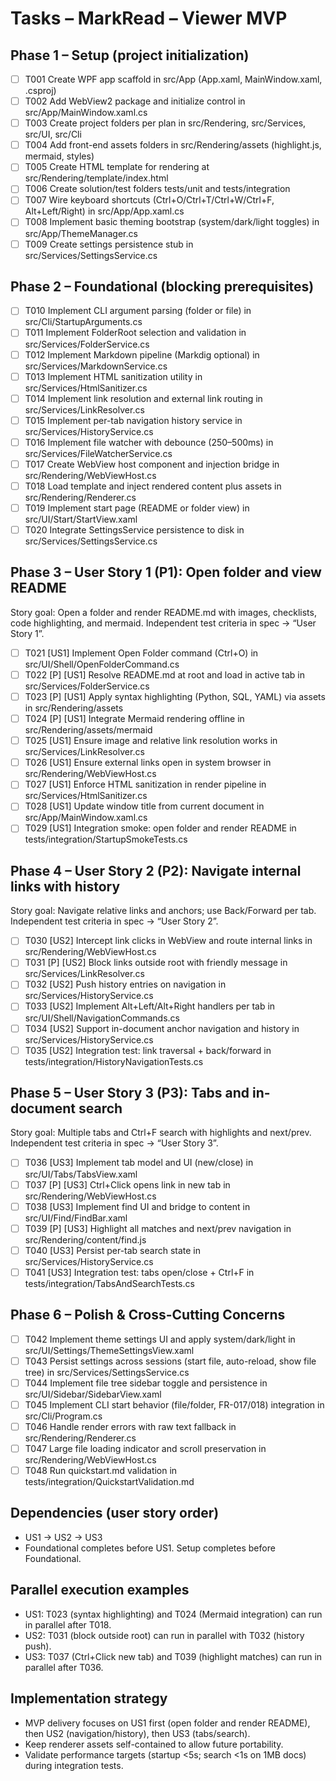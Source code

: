 # Tasks – MarkRead – Viewer MVP

## Phase 1 – Setup (project initialization)

- [ ] T001 Create WPF app scaffold in src/App (App.xaml, MainWindow.xaml, .csproj)
- [ ] T002 Add WebView2 package and initialize control in src/App/MainWindow.xaml.cs
- [ ] T003 Create project folders per plan in src/Rendering, src/Services, src/UI, src/Cli
- [ ] T004 Add front-end assets folders in src/Rendering/assets (highlight.js, mermaid, styles)
- [ ] T005 Create HTML template for rendering at src/Rendering/template/index.html
- [ ] T006 Create solution/test folders tests/unit and tests/integration
- [ ] T007 Wire keyboard shortcuts (Ctrl+O/Ctrl+T/Ctrl+W/Ctrl+F, Alt+Left/Right) in src/App/App.xaml.cs
- [ ] T008 Implement basic theming bootstrap (system/dark/light toggles) in src/App/ThemeManager.cs
- [ ] T009 Create settings persistence stub in src/Services/SettingsService.cs

## Phase 2 – Foundational (blocking prerequisites)

- [ ] T010 Implement CLI argument parsing (folder or file) in src/Cli/StartupArguments.cs
- [ ] T011 Implement FolderRoot selection and validation in src/Services/FolderService.cs
- [ ] T012 Implement Markdown pipeline (Markdig optional) in src/Services/MarkdownService.cs
- [ ] T013 Implement HTML sanitization utility in src/Services/HtmlSanitizer.cs
- [ ] T014 Implement link resolution and external link routing in src/Services/LinkResolver.cs
- [ ] T015 Implement per-tab navigation history service in src/Services/HistoryService.cs
- [ ] T016 Implement file watcher with debounce (250–500ms) in src/Services/FileWatcherService.cs
- [ ] T017 Create WebView host component and injection bridge in src/Rendering/WebViewHost.cs
- [ ] T018 Load template and inject rendered content plus assets in src/Rendering/Renderer.cs
- [ ] T019 Implement start page (README or folder view) in src/UI/Start/StartView.xaml
- [ ] T020 Integrate SettingsService persistence to disk in src/Services/SettingsService.cs

## Phase 3 – User Story 1 (P1): Open folder and view README

Story goal: Open a folder and render README.md with images, checklists, code highlighting, and mermaid. Independent test criteria in spec → “User Story 1”.

- [ ] T021 [US1] Implement Open Folder command (Ctrl+O) in src/UI/Shell/OpenFolderCommand.cs
- [ ] T022 [P] [US1] Resolve README.md at root and load in active tab in src/Services/FolderService.cs
- [ ] T023 [P] [US1] Apply syntax highlighting (Python, SQL, YAML) via assets in src/Rendering/assets
- [ ] T024 [P] [US1] Integrate Mermaid rendering offline in src/Rendering/assets/mermaid
- [ ] T025 [US1] Ensure image and relative link resolution works in src/Services/LinkResolver.cs
- [ ] T026 [US1] Ensure external links open in system browser in src/Rendering/WebViewHost.cs
- [ ] T027 [US1] Enforce HTML sanitization in render pipeline in src/Services/HtmlSanitizer.cs
- [ ] T028 [US1] Update window title from current document in src/App/MainWindow.xaml.cs
- [ ] T029 [US1] Integration smoke: open folder and render README in tests/integration/StartupSmokeTests.cs

## Phase 4 – User Story 2 (P2): Navigate internal links with history

Story goal: Navigate relative links and anchors; use Back/Forward per tab. Independent test criteria in spec → “User Story 2”.

- [ ] T030 [US2] Intercept link clicks in WebView and route internal links in src/Rendering/WebViewHost.cs
- [ ] T031 [P] [US2] Block links outside root with friendly message in src/Services/LinkResolver.cs
- [ ] T032 [US2] Push history entries on navigation in src/Services/HistoryService.cs
- [ ] T033 [US2] Implement Alt+Left/Alt+Right handlers per tab in src/UI/Shell/NavigationCommands.cs
- [ ] T034 [US2] Support in-document anchor navigation and history in src/Services/HistoryService.cs
- [ ] T035 [US2] Integration test: link traversal + back/forward in tests/integration/HistoryNavigationTests.cs

## Phase 5 – User Story 3 (P3): Tabs and in-document search

Story goal: Multiple tabs and Ctrl+F search with highlights and next/prev. Independent test criteria in spec → “User Story 3”.

- [ ] T036 [US3] Implement tab model and UI (new/close) in src/UI/Tabs/TabsView.xaml
- [ ] T037 [P] [US3] Ctrl+Click opens link in new tab in src/Rendering/WebViewHost.cs
- [ ] T038 [US3] Implement find UI and bridge to content in src/UI/Find/FindBar.xaml
- [ ] T039 [P] [US3] Highlight all matches and next/prev navigation in src/Rendering/content/find.js
- [ ] T040 [US3] Persist per-tab search state in src/Services/HistoryService.cs
- [ ] T041 [US3] Integration test: tabs open/close + Ctrl+F in tests/integration/TabsAndSearchTests.cs

## Phase 6 – Polish & Cross-Cutting Concerns

- [ ] T042 Implement theme settings UI and apply system/dark/light in src/UI/Settings/ThemeSettingsView.xaml
- [ ] T043 Persist settings across sessions (start file, auto-reload, show file tree) in src/Services/SettingsService.cs
- [ ] T044 Implement file tree sidebar toggle and persistence in src/UI/Sidebar/SidebarView.xaml
- [ ] T045 Implement CLI start behavior (file/folder, FR-017/018) integration in src/Cli/Program.cs
- [ ] T046 Handle render errors with raw text fallback in src/Rendering/Renderer.cs
- [ ] T047 Large file loading indicator and scroll preservation in src/Rendering/WebViewHost.cs
- [ ] T048 Run quickstart.md validation in tests/integration/QuickstartValidation.md

## Dependencies (user story order)

- US1 → US2 → US3
- Foundational completes before US1. Setup completes before Foundational.

## Parallel execution examples

- US1: T023 (syntax highlighting) and T024 (Mermaid integration) can run in parallel after T018.
- US2: T031 (block outside root) can run in parallel with T032 (history push).
- US3: T037 (Ctrl+Click new tab) and T039 (highlight matches) can run in parallel after T036.

## Implementation strategy

- MVP delivery focuses on US1 first (open folder and render README), then US2 (navigation/history), then US3 (tabs/search).
- Keep renderer assets self-contained to allow future portability.
- Validate performance targets (startup <5s; search <1s on 1MB docs) during integration tests.
